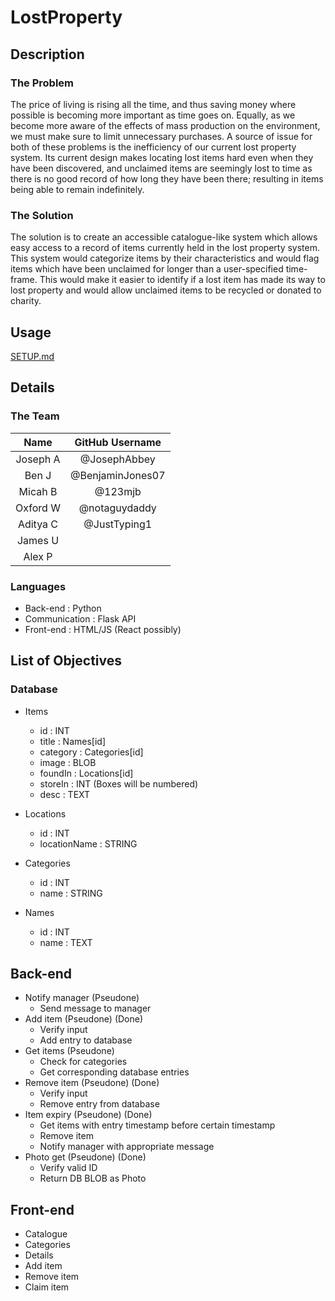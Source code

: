# LostProperty

## Description

### The Problem

The price of living is rising all the time, and thus saving money where possible is becoming more important as time goes on. Equally, as we become more aware of the effects of mass production on the environment, we must make sure to limit unnecessary purchases. A source of issue for both of these problems is the inefficiency of our current lost property system. Its current design makes locating lost items hard even when they have been discovered, and unclaimed items are seemingly lost to time as there is no good record of how long they have been there; resulting in items being able to remain indefinitely.

### The Solution

The solution is to create an accessible catalogue-like system which allows easy access to a record of items currently held in the lost property system. This system would categorize items by their characteristics and would flag items which have been unclaimed for longer than a user-specified time-frame. This would make it easier to identify if a lost item has made its way to lost property and would allow unclaimed items to be recycled or donated to charity.

## Usage

[SETUP.md](other/SETUP.md)

## Details

### The Team

Name     | GitHub Username |
:-------:|:---------------:|
Joseph A | @JosephAbbey    |
Ben J    | @BenjaminJones07|
Micah B  | @123mjb         |
Oxford W | @notaguydaddy   |
Aditya C | @JustTyping1    |
James U  |                 |
Alex P   |                 |

### Languages

- Back-end : Python
- Communication : Flask API
- Front-end : HTML/JS (React possibly)

## List of Objectives

### Database

- Items
  - id       : INT
  - title    : Names[id]
  - category : Categories[id]
  - image    : BLOB
  - foundIn  : Locations[id]
  - storeIn  : INT (Boxes will be numbered)
  - desc     : TEXT

- Locations
  - id           : INT
  - locationName : STRING

- Categories
  - id    : INT
  - name  : STRING

- Names
  - id       : INT
  - name     : TEXT

## Back-end

- Notify manager (Pseudone)
  - Send message to manager
- Add item (Pseudone) (Done)
  - Verify input
  - Add entry to database
- Get items (Pseudone)
  - Check for categories
  - Get corresponding database entries
- Remove item (Pseudone) (Done)
  - Verify input
  - Remove entry from database
- Item expiry (Pseudone) (Done)
  - Get items with entry timestamp before certain timestamp
  - Remove item
  - Notify manager with appropriate message
- Photo get (Pseudone) (Done)
  - Verify valid ID
  - Return DB BLOB as Photo

## Front-end

- Catalogue
- Categories
- Details
- Add item
- Remove item
- Claim item
